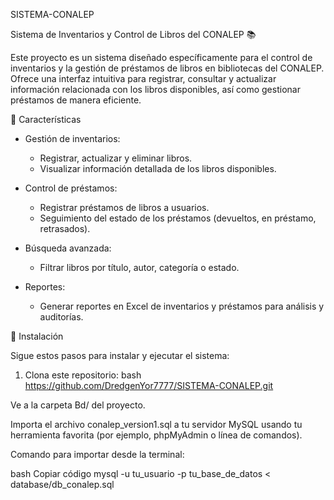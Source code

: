 SISTEMA-CONALEP

Sistema de Inventarios y Control de Libros del CONALEP 📚

Este proyecto es un sistema diseñado específicamente para el control de inventarios y la gestión de préstamos de libros en bibliotecas del CONALEP. Ofrece una interfaz intuitiva para registrar, consultar y actualizar información relacionada con los libros disponibles, así como gestionar préstamos de manera eficiente.

 📝 Características

- Gestión de inventarios:
  - Registrar, actualizar y eliminar libros.
  - Visualizar información detallada de los libros disponibles.
  
- Control de préstamos:
  - Registrar préstamos de libros a usuarios.
  - Seguimiento del estado de los préstamos (devueltos, en préstamo, retrasados).
  
- Búsqueda avanzada:
  - Filtrar libros por título, autor, categoría o estado.
  
- Reportes:
  - Generar reportes en Excel de inventarios y préstamos para análisis y auditorías.

 🚀 Instalación

Sigue estos pasos para instalar y ejecutar el sistema:

1. Clona este repositorio:
   bash
   https://github.com/DredgenYor7777/SISTEMA-CONALEP.git

Ve a la carpeta Bd/ del proyecto.

Importa el archivo conalep_version1.sql a tu servidor MySQL usando tu herramienta favorita (por ejemplo, phpMyAdmin o línea de comandos).

Comando para importar desde la terminal:

bash
Copiar código
mysql -u tu_usuario -p tu_base_de_datos < database/db_conalep.sql
